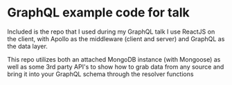 # GraphQL example code for talk

Included is the repo that I used during my GraphQL talk
I use ReactJS on the client, with Apollo as the middleware (client and server) and GraphQL as the data layer.

This repo utilizes both an attached MongoDB instance (with Mongoose) as well as some 3rd party API's to show how to grab data from any source and bring it into your GraphQL schema through the resolver functions
